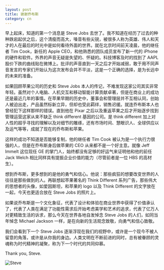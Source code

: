 ```yaml
---
layout: post
title: 谢谢乔布斯
category: cn
---
```

早上起床，知道的第一个消息是 Steve Jobs 去世了。我不知道在经历了过去的种种跌宕起伏之后，这个清瘦而高大，嗓音有些尖锐，被很多人称为英雄、伟人和天才的人在最后的时光中是如何看待外面的世界。就在北京时间前天凌晨，他的继任者 Tim Cook，新任的 Apple CEO，和他熟悉的团队成员宣布了新一代的 iPhone 的硬件和软件。外界的声音无疑是失望的、怀疑的。科技博客及时的找到了 AAPL 股价下跌的曲线贴在微博上。批评的声音直到一天之后才开始减弱，敢于用不同声音发言的专家们开始认为这次发布会并不平淡，这是一个正确的选择，是为长远中的未来的准备。

如果回顾苹果公司的历史和 Steve Jobs 本人的传记，不难发现这家公司其实非常年轻。虽然对个人电脑、人机交互和移动智能计算贡献卓著，但是在商业上的成功还是最近几年的事情。在苹果早期的历史中，董事会和管理层并不互相认同，创始人被迫出走，产品虽然标新立异，但却也受此羁绊，销售迟缓。就连乔布斯本人也曾经犯下这样那样的错误。直到他在 Pixar 之后以及重返苹果之后才开始逐步找到管理运营这家从来不缺乏 think different 基因的公司。是 think different 加上对人性的超乎寻找的理解以及对细节的雕琢，还有市场时间、慧眼识人、全球供应以及运气等等，成就了现在的乔布斯和苹果。

这样的成功不知道是否能够复制，他的继任者 Tim Cook 被认为是一个执行力很强的人，但是在乔布斯身后做苹果的 CEO 从来都不是一个好主意。就像 Jeff Immelt 这位现任 GE 的掌门人，始终都没有足够的好运气来证明他和他的前任 Jack Welch 相比同样具有提振企业价值的能力（尽管前者是一位 HBS 的高材生）。

想到乔布斯，更多想到的是他的勇气和信心。他说：那些疯狂的想要改变世界的人往往是那些做到的人。再联想起苹果著名的 Think Different 系列广告，那些伟大的思想者的头像，如爱因斯坦，和苹果的 logo 以及 Think Different 的文字放在一起，今天也更适合放在 Steve Jobs 的照片上。

如果说乔布斯是一个文化象征，代表了设计和体验在商业世界中获得了价值承认了，代表了人类在满足了功能性需求后开始考虑美学和艺术的追求，代表了亿万人对更精致生活的诉求，那么今天在世界各地自发悼念 Steve Jobs 的人们，如同当年悼念 Michael Jackson 一样，是在向新的生活观念致敬，向勇气和信心致敬。

我们会看到下一个 Steve Jobs 逐渐浮现在我们的视野中，或许是一个现今不被人留意的角落，或许是从你我的身边。人类文明在不断前进的同时，总有被眷顾的灵魂称为时代精神的凝聚，称为下一个时代的共同仰慕。

Thank you, Steve.

![Steve](http://m1.img.libdd.com/farm2/44/6F8903C3C169219B72F476251B9A862C_500_457.jpg)